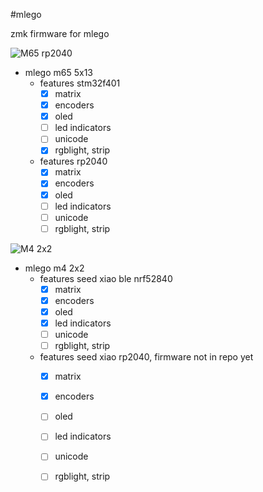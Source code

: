 #mlego

zmk firmware for mlego


![M65 rp2040](https://i.imgur.com/tufbaxG.jpg)

- mlego m65 5x13
  - features stm32f401
    - [x] matrix
    - [x] encoders
    - [x] oled
    - [ ] led indicators
    - [ ] unicode
    - [x] rgblight, strip
  - features rp2040
    - [x] matrix
    - [x] encoders
    - [x] oled
    - [ ] led indicators
    - [ ] unicode
    - [ ] rgblight, strip

![M4 2x2](https://i.imgur.com/OLo1Bq0.jpg)

- mlego m4 2x2
  - features seed xiao ble nrf52840
    - [x] matrix
    - [x] encoders
    - [x] oled
    - [x] led indicators
    - [ ] unicode
    - [ ] rgblight, strip
  - features seed xiao rp2040, firmware not in repo yet
    - [x] matrix
    - [x] encoders
    - [ ] oled
    - [ ] led indicators
    - [ ] unicode
    - [ ] rgblight, strip

